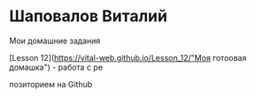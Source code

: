 

#  Шаповалов Виталий
Мои домашние задания

  [Lesson 12](https://vital-web.github.io/Lesson_12/"Моя готоовая домашка") - работа с ре

позиторием на Github
